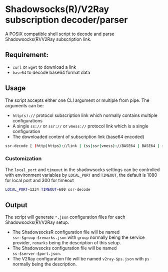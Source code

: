 # Shadowsocks(R)/V2Ray subscription decoder/parser

A POSIX compatible shell script to decode and parse Shadowsocks(R)/V2Ray subscription link.

## Requirement:

- `curl` or `wget` to download a link
- `base64` to decode base64 format data

## Usage

The script accepts either one CLI argument or multiple from pipe. The arguments can be:
- `http(s)://` protocol subscription link which normally contains multiple configurations
- A single `ss://` or `ssr://` or `vmess://` protocol link which is a single configuration
- The downloaded content of subscription link (base64 encoded)

```sh
ssr-decode [ (http|https)://link | (ss|ssr|vmess)://BASE64 | BASE64 | < input.txt ]
```

### Customization

The `local_port` and `timeout` in the shadowsocks settings can be controlled with environment variables by `LOCAL_PORT` and `TIMEOUT`, the default is 1080 for local port and 300 for timeout

```sh
LOCAL_PORT=1234 TIMEOUT=600 ssr-decode
```

## Output

The script will generate `*.json` configuration files for each Shadowsocks(R)/V2Ray setup.

- The ShadowsocksR configuration file will be named `ssr-$group-$remarks.json` with `group` normally being the service provider, `remarks` being the description of this setup.
- The Shadowsocks configuration file will be named `ss-$server-$port.json`.
- The V2Ray configuration file will be named `v2ray-$ps.json` with `ps` normally being the description.
